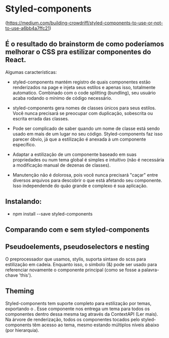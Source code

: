 # Styled-components

(https://medium.com/building-crowdriff/styled-components-to-use-or-not-to-use-a6bb4a7ffc21)

## É o resultado do brainstorm de como poderíamos melhorar o CSS pra estilizar componentes do React.

Algumas características:

- styled-components mantém registro de quais componentes estão renderizados na page e injeta seus estilos e apenas isso, totalmente automatico. Combinado com o code splitting (bundling), seu usuário acaba rodando o mínimo de código necessário.

- styled-components gera nomes de classes únicos para seus estilos. Você nunca precisará se preocupar com duplicação, sobescrita ou escrita errada das classes.

- Pode ser complicado de saber quando um nome de classe está sendo usado em mais de um lugar no seu código. Styled-components faz isso parecer óbvio, já que a estilização é anexada à um componente específico.

- Adaptar a estilização de um componente baseado em suas propriedades ou num tema global é simples e intuitivo (não é necessária a modificação manual de dezenas de classes).

- Manutenção não é dolorosa, pois você nunca precisará "caçar" entre diversos arquivos para descobrir o que está afetando seu componente. Isso independende do quão grande e complexo é sua aplicação.

## Instalando:

- npm install --save styled-components

## Comparando com e sem styled-components

## Pseudoelements, pseudoselectors e nesting

O preprocessador que usamos, stylis, suporta sintaxe do scss para estilização em cadeia.
Enquanto isso, o símbolo (&) pode ser usado para referenciar novamente o componente principal (como se fosse a palavra-chave 'this').

## Theming

Styled-components tem suporte completo para estilização por temas, exportando o <ThemeProvider>. Esse componente nos entrega um tema para todos os componentes dentro dessa mesma tag através da ContextAPI (Ler mais). Na árvore de renderização, todos os componentes tocados pelo styled-components têm acesso ao tema, mesmo estando múltiplos níveis abaixo (por hierarquia).
